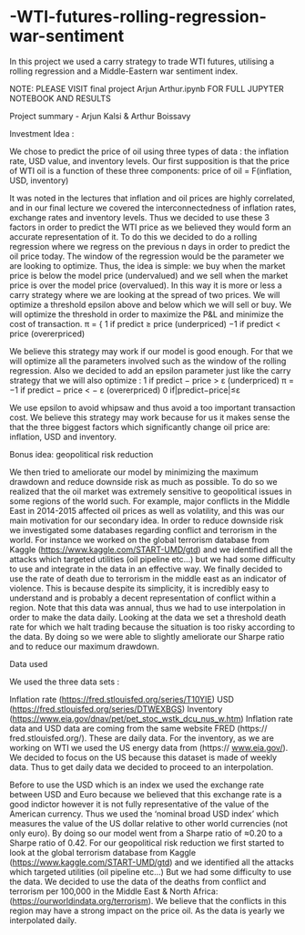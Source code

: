 # -WTI-futures-rolling-regression-war-sentiment
In this project we used a carry strategy to trade WTI futures, utilising a rolling regression and a Middle-Eastern war sentiment index.


NOTE: PLEASE VISIT final project Arjun Arthur.ipynb FOR FULL JUPYTER NOTEBOOK AND RESULTS

Project summary - Arjun Kalsi & Arthur Boissavy

Investment Idea :

We chose to predict the price of oil using three types of data : the inflation rate, USD value, and inventory levels. Our first supposition is that the price of WTI oil is a function of these three components: price of oil = F(inflation, USD, inventory)

It was noted in the lectures that inflation and oil prices are highly correlated, and in our final lecture we covered the interconnectedness of inflation rates, exchange rates and inventory levels. Thus we decided to use these 3 factors in order to predict the WTI price as we believed they would form an accurate representation of it. To do this we decided to do a rolling regression where we regress on the previous n days in order to predict the oil price today. The window of the regression would be the parameter we are looking to optimize. Thus, the idea is simple: we buy when the market price is below the model price (undervalued) and we sell when the market price is over the model price (overvalued). In this way it is more or less a carry strategy where we are looking at the spread of two prices. We will optimize a threshold epsilon above and below which we will sell or buy. We will optimize the threshold in order to maximize the P&L and minimize the cost of transaction. π = { 1 if predict ≥ price (underpriced) −1 if predict < price (overerpriced)

We believe this strategy may work if our model is good enough. For that we will optimize all the parameters involved such as the window of the rolling regression. Also we decided to add an epsilon parameter just like the carry strategy that we will also optimize : 1 if predict − price > ε (underpriced) π = −1 if predict − price < − ε (overerpriced) 0 if|predict−price|≤ε

We use epsilon to avoid whipsaw and thus avoid a too important transaction cost. We believe this strategy may work because for us it makes sense the that the three biggest factors which significantly change oil price are: inflation, USD and inventory.

Bonus idea: geopolitical risk reduction

We then tried to ameliorate our model by minimizing the maximum drawdown and reduce downside risk as much as possible. To do so we realized that the oil market was extremely sensitive to geopolitical issues in some regions of the world such. For example, major conflicts in the Middle East in 2014-2015 affected oil prices as well as volatility, and this was our main motivation for our secondary idea. In order to reduce downside risk we investigated some databases regarding conflict and terrorism in the world. For instance we worked on the global terrorism database from Kaggle (https://www.kaggle.com/START-UMD/gtd) and we identified all the attacks which targeted utilities (oil pipeline etc...) but we had some difficulty to use and integrate in the data in an effective way. We finally decided to use the rate of death due to terrorism in the middle east as an indicator of violence. This is because despite its simplicity, it is incredibly easy to understand and is probably a decent representation of conflict within a region. Note that this data was annual, thus we had to use interpolation in order to make the data daily. Looking at the data we set a threshold death rate for which we halt trading because the situation is too risky according to the data. By doing so we were able to slightly ameliorate our Sharpe ratio and to reduce our maximum drawdown.

Data used

We used the three data sets :

Inflation rate (https://fred.stlouisfed.org/series/T10YIE)
USD (https://fred.stlouisfed.org/series/DTWEXBGS)
Inventory (https://www.eia.gov/dnav/pet/pet_stoc_wstk_dcu_nus_w.htm)
Inflation rate data and USD data are coming from the same website FRED (https:// fred.stlouisfed.org/). These are daily data. For the inventory, as we are working on WTI we used the US energy data from (https:// www.eia.gov/). We decided to focus on the US because this dataset is made of weekly data. Thus to get daily data we decided to proceed to an interpolation.

Before to use the USD which is an index we used the exchange rate between USD and Euro because we believed that this exchange rate is a good indictor however it is not fully representative of the value of the American currency. Thus we used the ‘nominal broad USD index’ which measures the value of the US dollar relative to other world currencies (not only euro). By doing so our model went from a Sharpe ratio of ≈0.20 to a Sharpe ratio of 0.42. For our geopolitical risk reduction we first started to look at the global terrorism database from Kaggle (https://www.kaggle.com/START-UMD/gtd) and we identified all the attacks which targeted utilities (oil pipeline etc...) But we had some difficulty to use the data. We decided to use the data of the deaths from conflict and terrorism per 100,000 in the Middle East & North Africa: (https://ourworldindata.org/terrorism). We believe that the conflicts in this region may have a strong impact on the price oil. As the data is yearly we interpolated daily.
